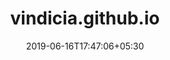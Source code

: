 ---
title: "vindicia.github.io"
date: 2019-06-16T17:47:06+05:30
type: "organisations"
org_name: "Vindicia"
repo_desc: "NA"
repo_link: https://github.com/Vindicia/vindicia.github.io


---